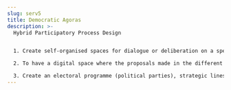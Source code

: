 ```yaml
---
slug: serv5
title: Democratic Agoras
description: >-
  Hybrid Participatory Process Design


  1. Create self-organised spaces for dialogue or deliberation on a specific theme (chosen by the Agora organiser), in order to draw up joint and specific proposals.

  2. To have a digital space where the proposals made in the different Agoras can be collected and prioritised

  3. Create an electoral programme (political parties), strategic lines (organisations) or a set of political proposals resulting from the participatory process.
---
```

